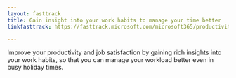```yaml
---
layout: fasttrack
title: Gain insight into your work habits to manage your time better
linkfasttrack: https://fasttrack.microsoft.com/microsoft365/productivitylibrary/Gain-insight-into-your-work-habits-to-manage-your-time-better 

---
```

Improve your productivity and job satisfaction by gaining rich insights into your work habits, so that you can manage your workload better even in busy holiday times.
